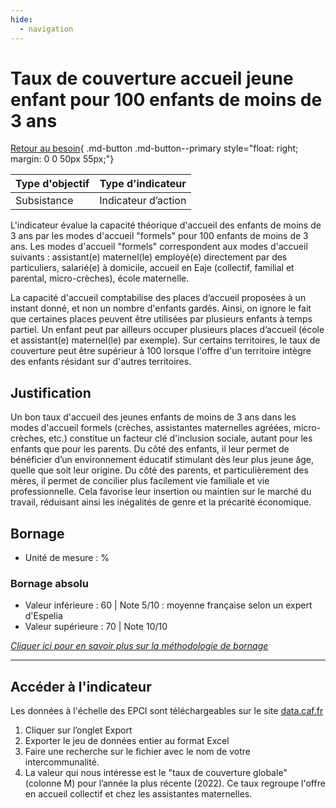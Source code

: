 ```yaml
---
hide:
  - navigation
---
```


# Taux de couverture accueil jeune enfant pour 100 enfants de moins de 3 ans

[Retour au besoin](https://konsilion.github.io/diag360/pages/besoins/be2){ .md-button .md-button--primary style="float: right; margin: 0 0 50px 55px;"}

|Type d'objectif|Type d'indicateur|
|--|--|
|Subsistance|Indicateur d’action|

L'indicateur  évalue la capacité théorique d'accueil des enfants de moins de 3 ans par les  modes  d'accueil  "formels"  pour  100  enfants  de  moins  de  3  ans.  Les  modes d'accueil  "formels"  correspondent  aux  modes  d'accueil  suivants  :  assistant(e) maternel(le) employé(e) directement par des particuliers, salarié(e) à domicile, accueil en Eaje (collectif, familial et parental, micro-crèches), école maternelle. 
 
La capacité d'accueil comptabilise des places d’accueil proposées à un instant donné, et  non  un  nombre  d'enfants  gardés.  Ainsi,  on  ignore  le  fait  que  certaines  places peuvent  être  utilisées  par  plusieurs  enfants  à  temps  partiel.  Un  enfant  peut  par ailleurs  occuper  plusieurs  places  d’accueil  (école  et  assistant(e)  maternel(le)  par exemple).  Sur  certains  territoires,  le  taux  de  couverture  peut  être  supérieur  à  100 lorsque l'offre d'un territoire intègre des enfants résidant sur d'autres territoires. 

## Justification

Un bon taux d'accueil des jeunes enfants de moins de 3 ans dans les modes d'accueil formels  (crèches,  assistantes  maternelles  agréées,  micro-crèches,  etc.)  constitue  un facteur  clé  d'inclusion  sociale,  autant  pour les enfants que pour les parents. Du côté des  enfants,  il leur permet de   bénéficier d’un environnement éducatif stimulant dès leur  plus  jeune  âge,  quelle  que  soit  leur  origine.  Du  côté  des  parents,  et particulièrement  des mères, il permet de concilier plus facilement vie familiale et vie professionnelle.  Cela  favorise  leur  insertion  ou  maintien  sur  le  marché  du  travail, réduisant ainsi les inégalités de genre et la précarité économique. 

## Bornage

* Unité de mesure : %

### Bornage absolu

* Valeur inférieure : 60 | Note 5/10 : moyenne française selon un expert d'Espelia
* Valeur supérieure : 70 | Note 10/10

*[Cliquer ici pour en savoir plus sur la méthodologie de bornage](https://konsilion.github.io/diag360/pages/indicateurs/methode_bornage)*

---

## Accéder à l'indicateur

Les données à l'échelle des EPCI sont téléchargeables sur le site [data.caf.fr](https://data.caf.fr/explore/dataset/txcouv_pe_epci/export/?disjunctive.annee  )  

1. Cliquer sur l’onglet Export 
1. Exporter le jeu de données entier au format Excel 
1. Faire une recherche sur le fichier avec le nom de votre intercommunalité.  
1. La  valeur  qui  nous  intéresse  est  le  "taux  de  couverture globale" (colonne M) pour l’année la plus récente (2022). Ce taux regroupe l'offre en accueil collectif et chez les assistantes maternelles. 
